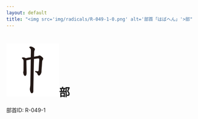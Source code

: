 ```yaml
---
layout: default
title: "<img src='img/radicals/R-049-1-0.png' alt='部首「はばへん」'>部"  # glyphをタイトルに使用
---
```


# <img src='img/radicals/R-049-1-0.png' alt='部首「はばへん」'>部
部首ID: R-049-1
